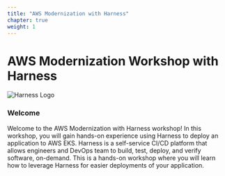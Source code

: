 ```yaml
---
title: "AWS Modernization with Harness"
chapter: true
weight: 1
---
```


# AWS Modernization Workshop with Harness

![Harness Logo](../images/harness-horizontal-logo.png "Harness Logo")

### Welcome

Welcome to the AWS Modernization with Harness workshop!  In this workshop, you will gain hands-on experience using Harness to deploy an application to AWS EKS. Harness is a self-service CI/CD platform that allows engineers and DevOps team to build, test, deploy, and verify software, on-demand. This is a hands-on workshop where you will learn how to leverage Harness for easier deployments of your application.  
